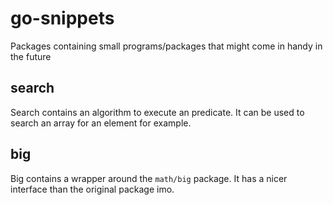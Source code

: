 # go-snippets
Packages containing small programs/packages that might come in handy in the future

## search 
Search contains an algorithm to execute an predicate.
It can be used to search an array for an element for example.

## big
Big contains a wrapper around the `math/big` package.
It has a nicer interface than the original package imo.
